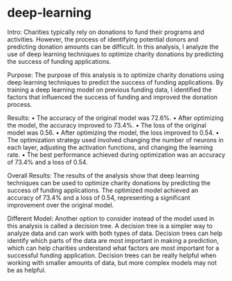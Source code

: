# deep-learning

Intro:
Charities typically rely on donations to fund their programs and activities. However, the process of identifying potential donors and predicting donation amounts can be difficult. In this analysis, I analyze the use of deep learning techniques to optimize charity donations by predicting the success of funding applications.

Purpose:
The purpose of this analysis is to optimize charity donations using deep learning techniques to predict the success of funding applications. By training a deep learning model on previous funding data, I identified the factors that influenced the success of funding and improved the donation process.

Results:
•	The accuracy of the original model was 72.6%. 
•	After optimizing the model, the accuracy improved to 73.4%.
•	The loss of the original model was 0.56.
•	After optimizing the model, the loss improved to 0.54.
•	The optimization strategy used involved changing the number of neurons in each layer, adjusting the activation functions, and changing the learning rate.
•	The best performance achieved during optimization was an accuracy of 73.4% and a loss of 0.54.

Overall Results:
The results of the analysis show that deep learning techniques can be used to optimize charity donations by predicting the success of funding applications. The optimized model achieved an accuracy of 73.4% and a loss of 0.54, representing a significant improvement over the original model.

Different Model:
Another option to consider instead of the model used in this analysis is called a decision tree. A decision tree is a simpler way to analyze data and can work with both types of data. Decision trees can help identify which parts of the data are most important in making a prediction, which can help charities understand what factors are most important for a successful funding application. Decision trees can be really helpful when working with smaller amounts of data, but more complex models may not be as helpful. 
